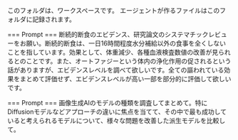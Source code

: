 このフォルダは、ワークスペースです。
エージェントが作るファイルはこのフォルダに記録されます。

=== Prompt ===
断続的断食のエビデンス、研究論文のシステマチックレビューをお願い。断続的断食は、一日16時間程度水分補給以外の食事を全くしないことを指しています。効果として、体重減少、各種血液検査数値の改善が見られるとのことです。また、オートファジーという体内の浄化作用の促されるという話がありますが、エビデンスレベルを調べて欲しいです。全ての謳われている効果をまとめて評価せず、エビデンスレベルが高い一部を部分的に評価して欲しいです。

=== Prompt ===
画像生成AIのモデルの種類を調査してまとめて。特にDiffusionモデルなどアプローチの違いに焦点を当てて、その中で最も成功していると考えられるモデルについて、様々な問題を改善した派生モデルを比較して。
